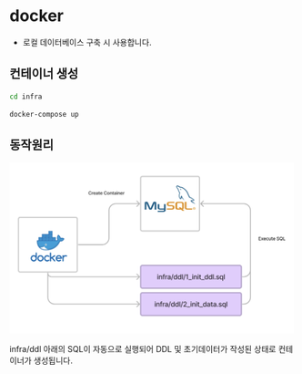 # docker

- 로컬 데이터베이스 구축 시 사용합니다.

## 컨테이너 생성

```bash
cd infra
```

```bash
docker-compose up
```

## 동작원리

<img src="/docs/image/docker.png" width="500"/>

infra/ddl 아래의 SQL이 자동으로 실행되어 DDL 및 초기데이터가 작성된 상태로 컨테이너가 생성됩니다.
